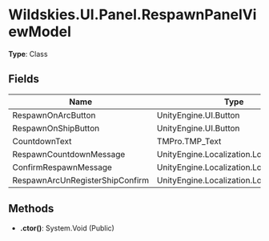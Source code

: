 ﻿# Wildskies.UI.Panel.RespawnPanelViewModel

**Type**: Class

## Fields

| Name | Type | Access |
|------|------|--------|
| RespawnOnArcButton | UnityEngine.UI.Button | Public |
| RespawnOnShipButton | UnityEngine.UI.Button | Public |
| CountdownText | TMPro.TMP_Text | Public |
| RespawnCountdownMessage | UnityEngine.Localization.LocalizedString | Public |
| ConfirmRespawnMessage | UnityEngine.Localization.LocalizedString | Public |
| RespawnArcUnRegisterShipConfirm | UnityEngine.Localization.LocalizedString | Public |

## Methods

- **.ctor()**: System.Void (Public)

